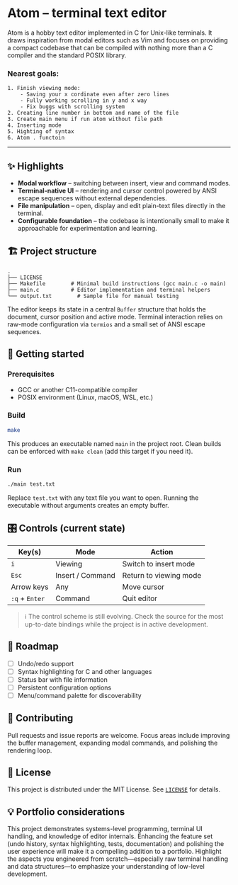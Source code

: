 # Atom – terminal text editor

Atom is a hobby text editor implemented in C for Unix-like terminals. It draws
inspiration from modal editors such as Vim and focuses on providing a compact
codebase that can be compiled with nothing more than a C compiler and the
standard POSIX library.

### Nearest goals:
    1. Finish viewing mode:   
        - Saving your x cordinate even after zero lines   
        - Fully working scrolling in y and x way
        - Fix buggs with scrolling system   
    2. Creating line number in bottom and name of the file
    3. Create main menu if run atom without file path
    4. Inserting mode
    5. Highting of syntax
    6. Atom . functoin

---

## ✨ Highlights

- **Modal workflow** – switching between insert, view and command modes.
- **Terminal-native UI** – rendering and cursor control powered by ANSI escape
  sequences without external dependencies.
- **File manipulation** – open, display and edit plain-text files directly in
  the terminal.
- **Configurable foundation** – the codebase is intentionally small to make it
  approachable for experimentation and learning.

## 🏗️ Project structure

```
.
├── LICENSE
├── Makefile        # Minimal build instructions (gcc main.c -o main)
├── main.c          # Editor implementation and terminal helpers
└── output.txt        # Sample file for manual testing
```

The editor keeps its state in a central `Buffer` structure that holds the
document, cursor position and active mode. Terminal interaction relies on
raw-mode configuration via `termios` and a small set of ANSI escape sequences.

## 🚀 Getting started

### Prerequisites

- GCC or another C11-compatible compiler
- POSIX environment (Linux, macOS, WSL, etc.)

### Build

```bash
make
```

This produces an executable named `main` in the project root. Clean builds can
be enforced with `make clean` (add this target if you need it).

### Run

```bash
./main test.txt
```

Replace `test.txt` with any text file you want to open. Running the executable
without arguments creates an empty buffer.

## 🎛️ Controls (current state)

| Key(s) | Mode            | Action                          |
|--------|-----------------|---------------------------------|
| `i`    | Viewing         | Switch to insert mode           |
| `Esc`  | Insert / Command| Return to viewing mode          |
| Arrow keys | Any         | Move cursor                     |
| `:q` + `Enter` | Command | Quit editor                     |

> ℹ️ The control scheme is still evolving. Check the source for the most
> up-to-date bindings while the project is in active development.

## 🧭 Roadmap

- [ ] Undo/redo support
- [ ] Syntax highlighting for C and other languages
- [ ] Status bar with file information
- [ ] Persistent configuration options
- [ ] Menu/command palette for discoverability

## 🤝 Contributing

Pull requests and issue reports are welcome. Focus areas include improving the
buffer management, expanding modal commands, and polishing the rendering loop.

## 📄 License

This project is distributed under the MIT License. See [`LICENSE`](LICENSE) for
details.

## 💡 Portfolio considerations

This project demonstrates systems-level programming, terminal UI handling, and
knowledge of editor internals. Enhancing the feature set (undo history, syntax
highlighting, tests, documentation) and polishing the user experience will make
it a compelling addition to a portfolio. Highlight the aspects you engineered
from scratch—especially raw terminal handling and data structures—to emphasize
your understanding of low-level development.
